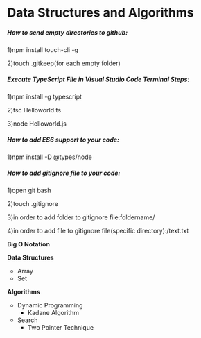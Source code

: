 <h1>Data Structures and Algorithms</h1>
<h5><strong>How to send empty directories to github:</strong></h5>
<p>1)npm install touch-cli -g</p>
<p>2)touch .gitkeep(for each empty folder)</p>
<h5><strong>Execute TypeScript File in Visual Studio Code Terminal Steps:</strong></h5>
<p>1)npm install -g typescript</p>
<p>2)tsc Helloworld.ts</p>
<p>3)node Helloworld.js</p>
<h5><strong>How to add ES6 support to your code:</strong></h5>
<p>1)npm install -D @types/node</p>
<h5><strong>How to add gitignore file to your code:</strong></h5>
<p>1)open git bash</p>
<p>2)touch .gitignore</p>
<p>3)in order to add folder to gitignore file:foldername/</p>
<p>4)in order to add file to gitignore file(specific directory):/text.txt</p>
<p><strong>Big O Notation</strong></p>
<p><strong>Data Structures</strong></p>
<ul type="circle">
  <li>Array</li>
  <li>Set</li>
</ul>
<p><strong>Algorithms</strong></p>
<ul type="circle">
  <li>
    Dynamic Programming
     <ul type="square">
        <li>Kadane Algorithm</li>
     </ul>
  </li>
   <li>
    Search
     <ul type="square">
        <li>Two Pointer Technique</li>
     </ul>
  </li>
  
</ul>
